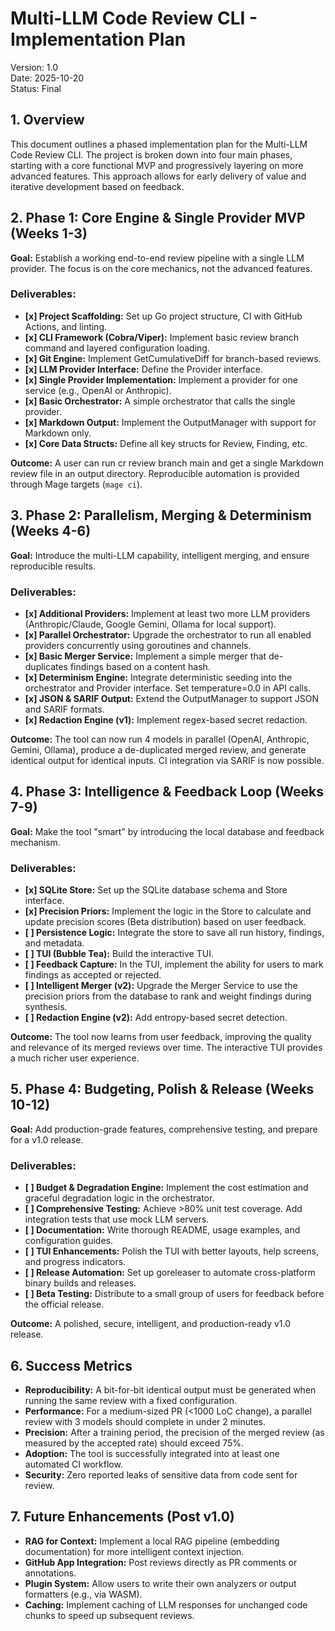 # **Multi-LLM Code Review CLI \- Implementation Plan**

Version: 1.0  
Date: 2025-10-20  
Status: Final

## **1\. Overview**

This document outlines a phased implementation plan for the Multi-LLM Code Review CLI. The project is broken down into four main phases, starting with a core functional MVP and progressively layering on more advanced features. This approach allows for early delivery of value and iterative development based on feedback.

## **2\. Phase 1: Core Engine & Single Provider MVP (Weeks 1-3)**

**Goal:** Establish a working end-to-end review pipeline with a single LLM provider. The focus is on the core mechanics, not the advanced features.

### **Deliverables:**

* **\[x\] Project Scaffolding:** Set up Go project structure, CI with GitHub Actions, and linting.  
* **\[x\] CLI Framework (Cobra/Viper):** Implement basic review branch command and layered configuration loading.  
* **\[x\] Git Engine:** Implement GetCumulativeDiff for branch-based reviews.  
* **\[x\] LLM Provider Interface:** Define the Provider interface.  
* **\[x\] Single Provider Implementation:** Implement a provider for one service (e.g., OpenAI or Anthropic).  
* **\[x\] Basic Orchestrator:** A simple orchestrator that calls the single provider.  
* **\[x\] Markdown Output:** Implement the OutputManager with support for Markdown only.  
* **\[x\] Core Data Structs:** Define all key structs for Review, Finding, etc.

**Outcome:** A user can run cr review branch main and get a single Markdown review file in an output directory. Reproducible automation is provided through Mage targets (`mage ci`).

## **3\. Phase 2: Parallelism, Merging & Determinism (Weeks 4-6)**

**Goal:** Introduce the multi-LLM capability, intelligent merging, and ensure reproducible results.

### **Deliverables:**

* **\[x\] Additional Providers:** Implement at least two more LLM providers (Anthropic/Claude, Google Gemini, Ollama for local support).
* **\[x\] Parallel Orchestrator:** Upgrade the orchestrator to run all enabled providers concurrently using goroutines and channels.
* **\[x\] Basic Merger Service:** Implement a simple merger that de-duplicates findings based on a content hash.
* **\[x\] Determinism Engine:** Integrate deterministic seeding into the orchestrator and Provider interface. Set temperature=0.0 in API calls.
* **\[x\] JSON & SARIF Output:** Extend the OutputManager to support JSON and SARIF formats.
* **\[x\] Redaction Engine (v1):** Implement regex-based secret redaction.

**Outcome:** The tool can now run 4 models in parallel (OpenAI, Anthropic, Gemini, Ollama), produce a de-duplicated merged review, and generate identical output for identical inputs. CI integration via SARIF is now possible.

## **4\. Phase 3: Intelligence & Feedback Loop (Weeks 7-9)**

**Goal:** Make the tool "smart" by introducing the local database and feedback mechanism.

### **Deliverables:**

* **\[x\] SQLite Store:** Set up the SQLite database schema and Store interface.
* **\[x\] Precision Priors:** Implement the logic in the Store to calculate and update precision scores (Beta distribution) based on user feedback.
* **\[ \] Persistence Logic:** Integrate the store to save all run history, findings, and metadata.
* **\[ \] TUI (Bubble Tea):** Build the interactive TUI.
* **\[ \] Feedback Capture:** In the TUI, implement the ability for users to mark findings as accepted or rejected.
* **\[ \] Intelligent Merger (v2):** Upgrade the Merger Service to use the precision priors from the database to rank and weight findings during synthesis.
* **\[ \] Redaction Engine (v2):** Add entropy-based secret detection.

**Outcome:** The tool now learns from user feedback, improving the quality and relevance of its merged reviews over time. The interactive TUI provides a much richer user experience.

## **5\. Phase 4: Budgeting, Polish & Release (Weeks 10-12)**

**Goal:** Add production-grade features, comprehensive testing, and prepare for a v1.0 release.

### **Deliverables:**

* **\[ \] Budget & Degradation Engine:** Implement the cost estimation and graceful degradation logic in the orchestrator.  
* **\[ \] Comprehensive Testing:** Achieve \>80% unit test coverage. Add integration tests that use mock LLM servers.  
* **\[ \] Documentation:** Write thorough README, usage examples, and configuration guides.  
* **\[ \] TUI Enhancements:** Polish the TUI with better layouts, help screens, and progress indicators.  
* **\[ \] Release Automation:** Set up goreleaser to automate cross-platform binary builds and releases.  
* **\[ \] Beta Testing:** Distribute to a small group of users for feedback before the official release.

**Outcome:** A polished, secure, intelligent, and production-ready v1.0 release.

## **6\. Success Metrics**

* **Reproducibility:** A bit-for-bit identical output must be generated when running the same review with a fixed configuration.  
* **Performance:** For a medium-sized PR (\<1000 LoC change), a parallel review with 3 models should complete in under 2 minutes.  
* **Precision:** After a training period, the precision of the merged review (as measured by the accepted rate) should exceed 75%.  
* **Adoption:** The tool is successfully integrated into at least one automated CI workflow.  
* **Security:** Zero reported leaks of sensitive data from code sent for review.

## **7\. Future Enhancements (Post v1.0)**

* **RAG for Context:** Implement a local RAG pipeline (embedding documentation) for more intelligent context injection.  
* **GitHub App Integration:** Post reviews directly as PR comments or annotations.  
* **Plugin System:** Allow users to write their own analyzers or output formatters (e.g., via WASM).  
* **Caching:** Implement caching of LLM responses for unchanged code chunks to speed up subsequent reviews.
